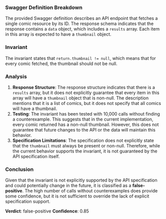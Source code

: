 ### Swagger Definition Breakdown
The provided Swagger definition describes an API endpoint that fetches a single comic resource by its ID. The response schema indicates that the response contains a `data` object, which includes a `results` array. Each item in this array is expected to have a `thumbnail` object.

### Invariant
The invariant states that `return.thumbnail != null`, which means that for every comic fetched, the thumbnail should not be null.

### Analysis
1. **Response Structure**: The response structure indicates that there is a `results` array, but it does not explicitly guarantee that every item in this array will have a `thumbnail` object that is non-null. The description mentions that it is a list of comics, but it does not specify that all comics will have a thumbnail.
2. **Testing**: The invariant has been tested with 10,000 calls without finding a counterexample. This suggests that in the current implementation, every comic returned has a non-null thumbnail. However, this does not guarantee that future changes to the API or the data will maintain this behavior.
3. **Specification Limitations**: The specification does not explicitly state that the `thumbnail` must always be present or non-null. Therefore, while the current behavior supports the invariant, it is not guaranteed by the API specification itself.

### Conclusion
Given that the invariant is not explicitly supported by the API specification and could potentially change in the future, it is classified as a **false-positive**. The high number of calls without counterexamples does provide some confidence, but it is not sufficient to override the lack of explicit specification support. 

**Verdict**: false-positive
**Confidence**: 0.85
